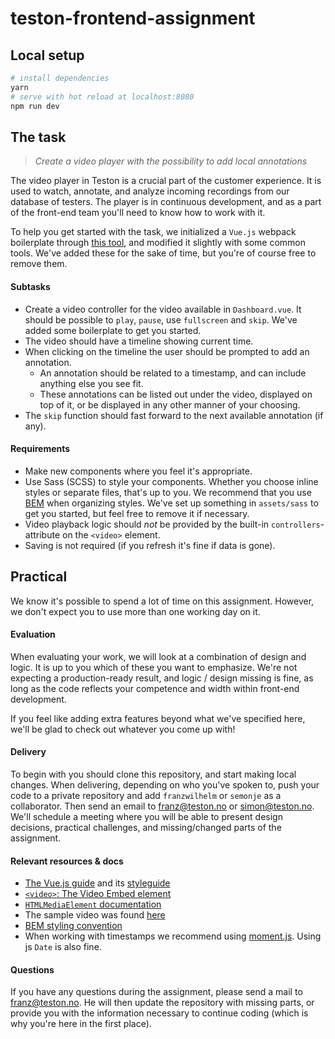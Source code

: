 # teston-frontend-assignment

## Local setup

```bash
# install dependencies
yarn
# serve with hot reload at localhost:8080
npm run dev
```

## The task

> _Create a video player with the possibility to add local annotations_

The video player in Teston is a crucial part of the customer experience. It is used to watch, annotate, and analyze incoming recordings from our database of testers. The player is in continuous development, and as a part of the front-end team you'll need to know how to work with it.

To help you get started with the task, we initialized a `Vue.js` webpack boilerplate through [this tool](https://github.com/vuejs-templates/webpack), and modified it slightly with some common tools. We've added these for the sake of time, but you're of course free to remove them.

#### Subtasks

- Create a video controller for the video available in `Dashboard.vue`. It should be possible to `play`, `pause`, use `fullscreen` and `skip`. We've added some boilerplate to get you started.
- The video should have a timeline showing current time.
- When clicking on the timeline the user should be prompted to add an annotation.
  - An annotation should be related to a timestamp, and can include anything else you see fit.
  - These annotations can be listed out under the video, displayed on top of it, or be displayed in any other manner of your choosing.
- The `skip` function should fast forward to the next available annotation (if any).

#### Requirements

- Make new components where you feel it's appropriate.
- Use Sass (SCSS) to style your components. Whether you choose inline styles or separate files, that's up to you. We recommend that you use [BEM](http://getbem.com/introduction/) when organizing styles. We've set up something in `assets/sass` to get you started, but feel free to remove it if necessary.
- Video playback logic should _not_ be provided by the built-in `controllers`-attribute on the `<video>` element.
- Saving is not required (if you refresh it's fine if data is gone).

## Practical

We know it's possible to spend a lot of time on this assignment. However, we don't expect you to use more than one working day on it.

#### Evaluation
When evaluating your work, we will look at a combination of design and logic. It is up to you which of these you want to emphasize. We're not expecting a production-ready result, and logic / design missing is fine, as long as the code reflects your competence and width within front-end development.

If you feel like adding extra features beyond what we've specified here, we'll be glad to check out whatever you come up with!

#### Delivery
To begin with you should clone this repository, and start making local changes. When delivering, depending on who you've spoken to, push your code to a private repository and add `franzwilhelm` or `semonje` as a collaborator. Then send an email to [franz@teston.no](mailto:franz@teston.no) or [simon@teston.no](mailto:simon@teston.no). We'll schedule a meeting where you will be able to present design decisions, practical challenges, and missing/changed parts of the assignment.

#### Relevant resources & docs

- [The Vue.js guide](https://vuejs.org/v2/guide/) and its [styleguide](https://vuejs.org/v2/style-guide/)
- [`<video>`: The Video Embed element](https://developer.mozilla.org/en-US/docs/Web/HTML/Element/video)
- [`HTMLMediaElement` documentation](https://developer.mozilla.org/en-US/docs/Web/API/HTMLMediaElement)
- The sample video was found [here](https://sample-videos.com/)
- [BEM styling convention](http://getbem.com/introduction/)
- When working with timestamps we recommend using [moment.js](https://momentjs.com/docs/). Using js `Date` is also fine.

#### Questions

If you have any questions during the assignment, please send a mail to [franz@teston.no](mailto:franz@teston.no). He will then update the repository with missing parts, or provide you with the information necessary to continue coding (which is why you're here in the first place).
